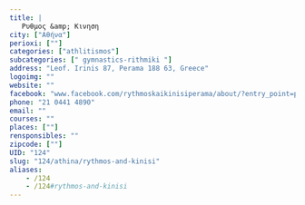 ```yaml
---
title: |
   Ρυθμος &amp; Κινηση
city: ["Αθήνα"]
perioxi: [""]
categories: ["athlitismos"]
subcategories: [" gymnastics-rithmiki "]
address: "Leof. Irinis 87, Perama 188 63, Greece"
logoimg: ""
website: ""
facebook: "www.facebook.com/rythmoskaikinisiperama/about/?entry_point=page_nav_about_item&amp;tab=overview/"
phone: "21 0441 4890"
email: ""
courses: ""
places: [""]
rensponsibles: ""
zipcode: [""]
UID: "124"
slug: "124/athina/rythmos-and-kinisi"
aliases:
    - /124
    - /124#rythmos-and-kinisi
---
```


